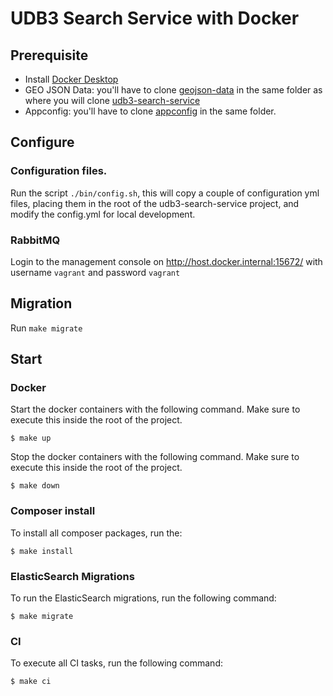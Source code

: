 # UDB3 Search Service with Docker

## Prerequisite
- Install [Docker Desktop](https://www.docker.com/products/docker-desktop/)
- GEO JSON Data: you'll have to clone [geojson-data](https://github.com/cultuurnet/geojson-data) in the same folder as where you will clone [udb3-search-service](https://github.com/cultuurnet/udb3-search-service)
- Appconfig: you'll have to clone [appconfig](https://github.com/cultuurnet/appconfig) in the same folder.

## Configure

### Configuration files.

Run the script `./bin/config.sh`, this will copy a couple of configuration yml files, placing them in the root of the udb3-search-service project, and modify the config.yml for local development.

### RabbitMQ

Login to the management console on http://host.docker.internal:15672/ with username `vagrant` and password `vagrant`

## Migration
Run `make migrate`

## Start

### Docker

Start the docker containers with the following command. Make sure to execute this inside the root of the project.
```
$ make up
```

Stop the docker containers with the following command. Make sure to execute this inside the root of the project.
```
$ make down
```

### Composer install

To install all composer packages, run the:
```
$ make install
```

### ElasticSearch Migrations

To run the ElasticSearch migrations, run the following command:
```
$ make migrate
```

### CI

To execute all CI tasks, run the following command:
```
$ make ci
```